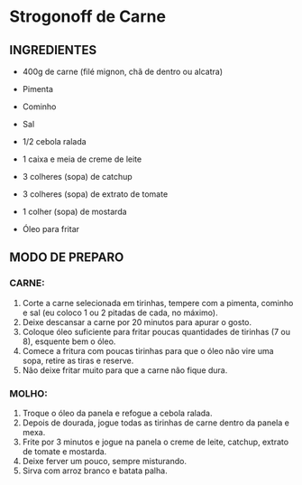 # Strogonoff de Carne



## 					INGREDIENTES

- 400g de carne (filé mignon, chã de dentro ou alcatra)

- Pimenta

- Cominho

- Sal

- 1/2 cebola ralada

- 1 caixa e meia de creme de leite

- 3 colheres (sopa) de catchup

- 3 colheres (sopa) de extrato de tomate

- 1 colher (sopa) de mostarda

- Óleo para fritar

  

##                      MODO DE PREPARO



### CARNE:

1. Corte a carne selecionada em tirinhas, tempere com a pimenta, cominho e sal (eu coloco 1 ou 2 pitadas de cada, no máximo).
2. Deixe descansar a carne por 20 minutos para apurar o gosto.
3. Coloque óleo suficiente para fritar poucas quantidades de tirinhas (7 ou 8), esquente bem o óleo.
4. Comece a fritura com poucas tirinhas para que o óleo não vire uma sopa, retire as tiras e reserve.
5. Não deixe fritar muito para que a carne não fique dura.

### MOLHO:

1. Troque o óleo da panela e refogue a cebola ralada.
2. Depois de dourada, jogue todas as tirinhas de carne dentro da panela e mexa.
3. Frite por 3 minutos e jogue na panela o creme de leite, catchup, extrato de tomate e mostarda.
4. Deixe ferver um pouco, sempre misturando.
5. Sirva com arroz branco e batata palha.

